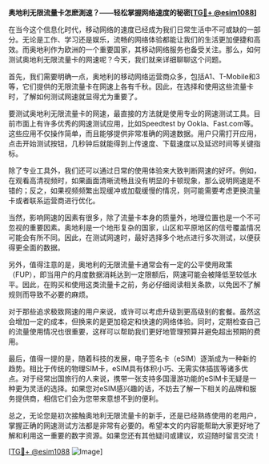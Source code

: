 **奥地利无限流量卡怎麽測速？——轻松掌握网络速度的秘密[[TG💪+ @esim1088](https://t.me/s/esim1088)]**

在当今这个信息化时代，移动网络的速度已经成为我们日常生活中不可或缺的一部分。无论是工作、学习还是娱乐，流畅的网络体验都能让我们的生活更加便捷和高效。而奥地利作为欧洲的一个重要国家，其移动网络服务也备受关注。那么，如何测试奥地利无限流量卡的网速呢？今天，我们就来详细聊聊这个问题。

首先，我们需要明确一点，奥地利的移动网络运营商众多，包括A1、T-Mobile和3等，它们提供的无限流量卡在网速上各有千秋。因此，在选择和使用这些流量卡时，了解如何测试网速就显得尤为重要了。

要测试奥地利无限流量卡的网速，最直接的方法就是使用专业的网速测试工具。目前市面上有许多优秀的网速测试应用，比如Speedtest by Ookla、Fast.com等。这些应用不仅操作简单，而且能够提供非常准确的网速数据。用户只需打开应用，点击开始测试按钮，几秒钟后就能得到上传速度、下载速度以及延迟时间等关键指标。

除了专业工具外，我们还可以通过日常的使用体验来大致判断网速的好坏。例如，在观看高清视频时，如果画面清晰流畅且没有明显的卡顿现象，那么说明网速是不错的；反之，如果视频频繁出现缓冲或加载缓慢的情况，则可能需要考虑更换流量卡或者联系运营商进行优化。

当然，影响网速的因素有很多，除了流量卡本身的质量外，地理位置也是一个不可忽视的重要因素。奥地利是一个地形复杂的国家，山区和平原地区的信号覆盖情况可能会有所不同。因此，在测试网速时，最好选择多个地点进行多次测试，以便获得更全面的数据。

另外，值得注意的是，奥地利的无限流量卡通常会有一定的公平使用政策（FUP），即当用户的月度数据消耗达到一定限额后，网速可能会被降低至较低水平。因此，在购买和使用这类流量卡之前，务必仔细阅读相关条款，以免因不了解规则而导致不必要的麻烦。

对于那些追求极致网速的用户来说，或许可以考虑升级到更高级别的套餐。虽然这会增加一定的成本，但换来的是更加稳定和快速的网络体验。同时，定期检查自己的流量使用情况也很重要，这样可以帮助我们更好地管理预算并避免超出预期的费用。

最后，值得一提的是，随着科技的发展，电子签名卡（eSIM）逐渐成为一种新的趋势。相比于传统的物理SIM卡，eSIM具有体积小巧、无需实体插拔等诸多优点。对于经常出国旅行的人来说，携带一张支持多国漫游功能的eSIM卡无疑是一种更为灵活的选择。如果您对eSIM感兴趣的话，不妨去了解一下相关的品牌和服务提供商，相信它们会为您带来意想不到的便利。

总之，无论您是初次接触奥地利无限流量卡的新手，还是已经熟练使用的老用户，掌握正确的网速测试方法都是非常有必要的。希望本文的内容能帮助大家更好地了解和利用这一重要的数字资源。如果您还有其他疑问或建议，欢迎随时留言交流！

[[TG💪+ @esim1088](https://t.me/s/esim1088) ![Image](https://i.postimg.cc/4NQfJmqS/Snipaste-2025-05-13-00-14-12.png)]